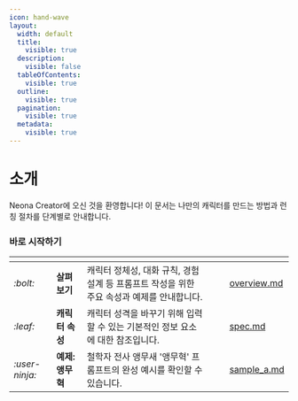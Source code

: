 ```yaml
---
icon: hand-wave
layout:
  width: default
  title:
    visible: true
  description:
    visible: false
  tableOfContents:
    visible: true
  outline:
    visible: true
  pagination:
    visible: true
  metadata:
    visible: true
---
```


# 소개

Neona Creator에 오신 것을 환영합니다! 이 문서는 나만의 캐릭터를 만드는 방법과 런칭 절차를 단계별로 안내합니다.

### 바로 시작하기

<table data-view="cards"><thead><tr><th></th><th></th><th></th><th data-hidden data-card-cover data-type="files"></th><th data-hidden></th><th data-hidden data-card-target data-type="content-ref"></th></tr></thead><tbody><tr><td><i class="fa-bolt">:bolt:</i></td><td><strong>살펴보기</strong></td><td>캐릭터 정체성, 대화 규칙, 경험 설계 등 프롬프트 작성을 위한 주요 속성과 예제를 안내합니다.</td><td></td><td></td><td><a href="undefined/overview.md">overview.md</a></td></tr><tr><td><i class="fa-leaf">:leaf:</i></td><td><strong>캐릭터 속성</strong></td><td>캐릭터 성격을 바꾸기 위해 입력할 수 있는 기본적인 정보 요소에 대한 참조입니다.</td><td></td><td></td><td><a href="undefined/spec.md">spec.md</a></td></tr><tr><td><i class="fa-user-ninja">:user-ninja:</i></td><td><strong>예제: 앵무혁</strong></td><td>철학자 전사 앵무새 '앵무혁' 프롬프트의 완성 예시를 확인할 수 있습니다.</td><td></td><td></td><td><a href="undefined/sample_a.md">sample_a.md</a></td></tr></tbody></table>
